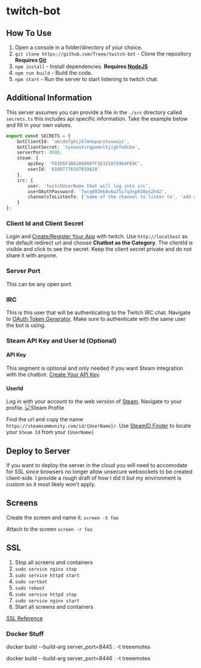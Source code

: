 # twitch-bot

## How To Use

1. Open a console in a folder/directory of your choice.
2. `git clone https://github.com/Treee/twitch-bot` - Clone the repository **Requires [Git](https://git-scm.com/downloads)**
3. `npm install` - Install dependencies. **Requires [NodeJS](https://nodejs.org/en/)**
4. `npm run build` - Build the code.
5. `npm start` - Run the server to start listening to twitch chat.

## Additional Information

This server assumes you can provide a file in the `./src` directory called `secrets.ts` this includes api specific information. Take the example below and fill in your own values.
```ts
export const SECRETS = {
    botClientId: 'abcdefghijklmnopqrstuvwxyz',
    botClientSecret: 'zyxwvutsrqpomnlkjighfedcba',
    serverPort: 8080,
    steam: {
        apiKey: 'FD1D5F3BA10E8097F1E321075964F69C',
        userId: '61087776597019628'
    },
    irc: {
        user: 'twitchUserName that will log into irc',
        userOAuthPassword: '7wcqd83kk8v6w75i7q3np838ys2h42',
        channelsToListenTo: ['name of the channel to listen to', 'add another if you want']
    }
};
```
### Client Id and Client Secret

Login and [Create/Register Your App](https://dev.twitch.tv/console/apps/create) with twitch. Use `http://localhost` as the default redirect url and choose **Chatbot as the Category**. The clientId is visible and click to see the secret. Keep the client secret private and do not share it with anyone.

### Server Port

This can be any open port.

### IRC

This is this user that will be authenticating to the Twitch IRC chat. Navigate to [OAuth Token Generator](https://twitchapps.com/tmi/). Make sure to authenticate with the same user the bot is using.

### Steam API Key and User Id (Optional)

#### API Key
This segment is optional and only needed if you want Steam integration with the chatbot. [Create Your API Key](https://steamcommunity.com/dev/apikey).

#### UserId
Log in with your account to the web version of [Steam](https://store.steampowered.com/). Navigate to your profile. ![Steam Profile](https://cdn.discordapp.com/attachments/254751301424906240/705582717986930728/steam.PNG)

Find the url and copy the name `https://steamcommunity.com/id/{UserName}/`. Use [SteamID Finder](https://steamid.xyz/) to locate your `Steam Id` from your `{UserName}`


## Deploy to Server

If you want to deploy the server in the cloud you will need to accomodate for SSL since browsers no longer allow unsecure websockets to be created client-side. I provide a rough draft of how I did it but my environment is custom so it most likely won't apply.

## Screens

Create the screen and name it.
`screen -S foo`

Attach to the screen
`screen -r foo`

## SSL
1. Stop all screens and containers
2. `sudo service nginx stop`
3. `sudo service httpd start`
4. `sudo certbot`
5. `sudo reboot`
6. `sudo service httpd stop`
7. `sudo service nginx start`
8. Start all screens and containers

[SSL Reference](https://docs.aws.amazon.com/AWSEC2/latest/UserGuide/SSL-on-amazon-linux-2.html#letsencrypt)

### Docker Stuff
docker build --build-arg server_port=8445 . -t treeemotes

docker build --build-arg server_port=8446 . -t treeemotes
